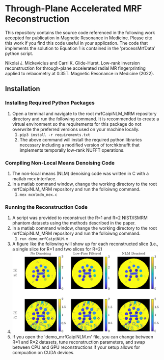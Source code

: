 # Through-Plane Accelerated MRF Reconstruction

This repository contains the source code referenced in the following work accepted for publication in Magnetic Resonance in Medicine. Please cite this work if you find this code useful in your application. The code that implements the solution to Equation 1 is contained in the 'processMrfData' python script. 

Nikolai J. Mickevicius and Carri K. Glide-Hurst. Low-rank inversion reconstruction for through-plane accelerated radial MR fingerprinting applied to relaxometry at 0.35T. Magnetic Resonance in Medicine (2022).

## Installation

### Installing Required Python Packages
1. Open a terminal and navigate to the root mrfCaipiNLM_MRM repository directory and run the following command. It is recommended to create a virtual environment so the requirements for this package do not overwrite the preferred versions used on your machine locally.
    1. ```pip3 install -r requirements.txt```
    2. The above command will install the required python libraries necessary including a modified version of torchkbnufft that implements temporally low-rank NUFFT operations.

### Compiling Non-Local Means Denoising Code
1. The non-local means (NLM) denoising code was written in C with a matlab mex interface. 
2. In a matlab command window, change the working directory to the root mrfCaipiNLM_MRM repository and run the folloiwng command.
    1. ```mex mcnlmdn_mex.c```

### Running the Reconstruction Code 
1. A script was provided to reconstruct the R=1 and R=2 NIST/ISMRM phantom datasets using the methods described in the paper.
2. In a matlab command window, change the working directory to the root mrfCaipiNLM_MRM repository and run the folloiwng command.
    1. ```run demo_mrfCaipiNLM.m```
3. A figure like the following will show up for each reconstructed slice (i.e., a single slice for R=1 and two slices for R=2)
4. ![Alt text](data/examplePlot.png?raw=true "Title")
5. If you open the 'demo_mrfCaipiNLM.m' file, you can change between R=1 and R=2 datasets, tune reconstruction parameters, and swap between CPU and GPU reconstructions if your setup allows for compuation on CUDA devices. 

